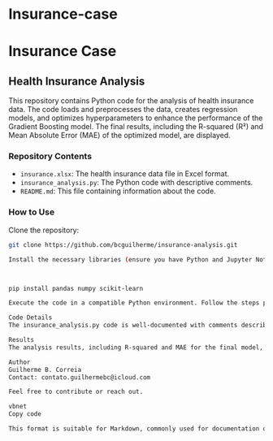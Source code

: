 # Insurance-case
# Insurance Case
## Health Insurance Analysis

This repository contains Python code for the analysis of health insurance data. The code loads and preprocesses the data, creates regression models, and optimizes hyperparameters to enhance the performance of the Gradient Boosting model. The final results, including the R-squared (R²) and Mean Absolute Error (MAE) of the optimized model, are displayed.

### Repository Contents
- `insurance.xlsx`: The health insurance data file in Excel format.
- `insurance_analysis.py`: The Python code with descriptive comments.
- `README.md`: This file containing information about the code.

### How to Use
Clone the repository:
```bash
git clone https://github.com/bcguilherme/insurance-analysis.git

Install the necessary libraries (ensure you have Python and Jupyter Notebook installed):



pip install pandas numpy scikit-learn

Execute the code in a compatible Python environment. Follow the steps provided in the code to perform the analysis and hyperparameter optimization.

Code Details
The insurance_analysis.py code is well-documented with comments describing each step of the process, from data loading to hyperparameter optimization and model evaluation. The main models used include Linear Regression, Random Forest, AdaBoost, and Gradient Boosting.

Results
The analysis results, including R-squared and MAE for the final model, are displayed in the code.

Author
Guilherme B. Correia
Contact: contato.guilhermebc@icloud.com

Feel free to contribute or reach out.

vbnet
Copy code

This format is suitable for Markdown, commonly used for documentation on platforms like GitHub. 
